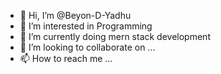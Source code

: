 - 👋 Hi, I’m @Beyon-D-Yadhu
- 👀 I’m interested in Programming
- 🌱 I’m currently doing mern stack development
- 💞️ I’m looking to collaborate on ...
- 📫 How to reach me ...

<!---
Beyon-D-Yadhu/Beyon-D-Yadhu is a ✨ special ✨ repository because its `README.md` (this file) appears on your GitHub profile.
You can click the Preview link to take a look at your changes.
--->
